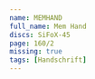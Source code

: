 ```yaml
---
name: MEMHAND
full_name: Mem Hand
discs: SiFoX-45
page: 160/2
missing: true
tags: [Handschrift]
---
```

